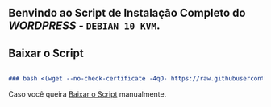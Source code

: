 ## Benvindo ao Script de Instalação Completo do _WORDPRESS_ *-* `DEBIAN 10 KVM`.

## Baixar o Script

```markdown

### bash <(wget --no-check-certificate -4qO- https://raw.githubusercontent.com/midianews/wordpress/master/docker.sh)

```

Caso você queira [Baixar o Script](https://raw.githubusercontent.com/midianews/wordpress/master/docker.sh) manualmente.

